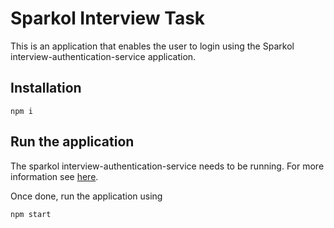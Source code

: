 # Sparkol Interview Task

This is an application that enables the user to login using the Sparkol interview-authentication-service application. 

## Installation

```
npm i
```

## Run the application

The sparkol interview-authentication-service needs to be running. For more information see [here](https://github.com/Sparkol/interview-authentication-service).

Once done, run the application using

```
npm start
```
